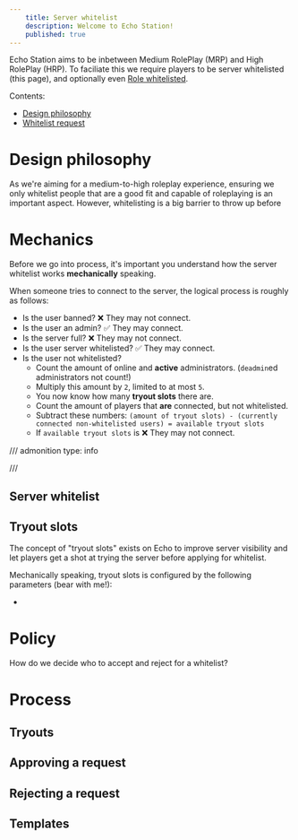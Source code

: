 ```yaml
---
    title: Server whitelist
    description: Welcome to Echo Station!
    published: true
---
```


Echo Station aims to be inbetween Medium RolePlay (MRP) and High RolePlay (HRP). To faciliate this we require players to be server whitelisted (this page), and optionally even [Role whitelisted](./role.md).

Contents:

- [Design philosophy](#design-philosophy)
- [Whitelist request](#whitelist-request)


# Design philosophy

As we're aiming for a medium-to-high roleplay experience, ensuring we only whitelist people that are a good fit and capable of roleplaying is an important aspect. However, whitelisting is a big barrier to throw up before 

# Mechanics

Before we go into process, it's important you understand how the server whitelist works **mechanically** speaking.

When someone tries to connect to the server, the logical process is roughly as follows:

- Is the user banned? :x: They may not connect.
- Is the user an admin? :white_check_mark: They may connect.
- Is the server full? :x: They may not connect.
- Is the user server whitelisted? :white_check_mark: They may connect.
- Is the user not whitelisted?
    - Count the amount of online and **active** administrators. (`deadmin`ed administrators not count!)
    - Multiply this amount by `2`, limited to at most `5`.
    - You now know how many **tryout slots** there are.
    - Count the amount of players that **are** connected, but not whitelisted.
    - Subtract these numbers: `(amount of tryout slots) - (currently connected non-whitelisted users) = available tryout slots`
    - If `available tryout slots` is :x: They may not connect.

/// admonition
    type: info

///

## Server whitelist

## Tryout slots

The concept of "tryout slots" exists on Echo to improve server visibility and let players get a shot at trying the server before applying for whitelist.

Mechanically speaking, tryout slots is configured by the following parameters (bear with me!):

- 


# Policy

How do we decide who to accept and reject for a whitelist?


# Process

## Tryouts


## Approving a request


## Rejecting a request


## Templates
